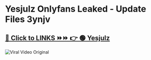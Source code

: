 
 # Yesjulz Onlyfans Leaked - Update Files 3ynjv

## <h2><a href="https://clipsfans.com/Yesjulz&ref=git">🔗 Click to LINKS ⏩⏩ 👉 🟢 Yesjulz </a></h2>

<a href="https://clipsfans.com/Yesjulz&ref=git" rel="nofollow" data-target="animated-image.originalLink"><img src="https://i.ibb.co.com/xMMVF88/686577567.gif" alt="Viral Video Original" style="max-width: 100%; display: inline-block;" data-target="animated-image.originalImage"></a>

